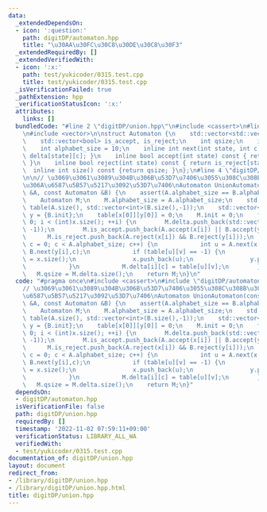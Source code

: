 ```yaml
---
data:
  _extendedDependsOn:
  - icon: ':question:'
    path: digitDP/automaton.hpp
    title: "\u30AA\u30FC\u30C8\u30DE\u30C8\u30F3"
  _extendedRequiredBy: []
  _extendedVerifiedWith:
  - icon: ':x:'
    path: test/yukicoder/0315.test.cpp
    title: test/yukicoder/0315.test.cpp
  _isVerificationFailed: true
  _pathExtension: hpp
  _verificationStatusIcon: ':x:'
  attributes:
    links: []
  bundledCode: "#line 2 \"digitDP/union.hpp\"\n#include <cassert>\n#line 2 \"digitDP/automaton.hpp\"\
    \n#include <vector>\n\nstruct Automaton {\n    std::vector<std::vector<int>> delta;\n\
    \    std::vector<bool> is_accept, is_reject;\n    int qsize;\n    int init;\n\
    \    int alphabet_size = 10;\n    inline int next(int state, int c) const { return\
    \ delta[state][c]; }\n    inline bool accept(int state) const { return is_accept[state];\
    \ }\n    inline bool reject(int state) const { return is_reject[state]; }\n  \
    \  inline int size() const {return qsize; }\n};\n#line 4 \"digitDP/union.hpp\"\
    \n\n// \u3069\u3061\u3089\u304B\u306B\u53D7\u7406\u3055\u308C\u308B\u3088\u3046\
    \u306A\u6587\u5B57\u5217\u3092\u53D7\u7406\nAutomaton UnionAutomaton(const Automaton\
    \ &A, const Automaton &B) {\n    assert(A.alphabet_size == B.alphabet_size);\n\
    \    Automaton M;\n    M.alphabet_size = A.alphabet_size;\n    std::vector<std::vector<int>>\
    \ table(A.size(), std::vector<int>(B.size(),-1));\n    std::vector<int> x = {A.init},\
    \ y = {B.init};\n    table[x[0]][y[0]] = 0;\n    M.init = 0;\n    for (int i =\
    \ 0; i < (int)x.size(); ++i) {\n        M.delta.push_back(std::vector<int>(M.alphabet_size,\
    \ -1));\n        M.is_accept.push_back(A.accept(x[i]) || B.accept(y[i]));\n  \
    \      M.is_reject.push_back(A.reject(x[i]) && B.reject(y[i]));\n        for (int\
    \ c = 0; c < A.alphabet_size; c++) {\n            int u = A.next(x[i],c), v =\
    \ B.next(y[i],c);\n            if (table[u][v] == -1) {\n                table[u][v]\
    \ = x.size();\n                x.push_back(u);\n                y.push_back(v);\n\
    \            }\n            M.delta[i][c] = table[u][v];\n        }\n    }\n \
    \   M.qsize = M.delta.size();\n    return M;\n}\n"
  code: "#pragma once\n#include <cassert>\n#include \"digitDP/automaton.hpp\"\n\n\
    // \u3069\u3061\u3089\u304B\u306B\u53D7\u7406\u3055\u308C\u308B\u3088\u3046\u306A\
    \u6587\u5B57\u5217\u3092\u53D7\u7406\nAutomaton UnionAutomaton(const Automaton\
    \ &A, const Automaton &B) {\n    assert(A.alphabet_size == B.alphabet_size);\n\
    \    Automaton M;\n    M.alphabet_size = A.alphabet_size;\n    std::vector<std::vector<int>>\
    \ table(A.size(), std::vector<int>(B.size(),-1));\n    std::vector<int> x = {A.init},\
    \ y = {B.init};\n    table[x[0]][y[0]] = 0;\n    M.init = 0;\n    for (int i =\
    \ 0; i < (int)x.size(); ++i) {\n        M.delta.push_back(std::vector<int>(M.alphabet_size,\
    \ -1));\n        M.is_accept.push_back(A.accept(x[i]) || B.accept(y[i]));\n  \
    \      M.is_reject.push_back(A.reject(x[i]) && B.reject(y[i]));\n        for (int\
    \ c = 0; c < A.alphabet_size; c++) {\n            int u = A.next(x[i],c), v =\
    \ B.next(y[i],c);\n            if (table[u][v] == -1) {\n                table[u][v]\
    \ = x.size();\n                x.push_back(u);\n                y.push_back(v);\n\
    \            }\n            M.delta[i][c] = table[u][v];\n        }\n    }\n \
    \   M.qsize = M.delta.size();\n    return M;\n}"
  dependsOn:
  - digitDP/automaton.hpp
  isVerificationFile: false
  path: digitDP/union.hpp
  requiredBy: []
  timestamp: '2022-11-02 07:59:11+09:00'
  verificationStatus: LIBRARY_ALL_WA
  verifiedWith:
  - test/yukicoder/0315.test.cpp
documentation_of: digitDP/union.hpp
layout: document
redirect_from:
- /library/digitDP/union.hpp
- /library/digitDP/union.hpp.html
title: digitDP/union.hpp
---
```


